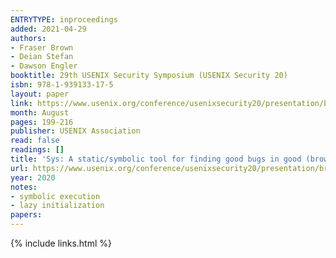 ```yaml
---
ENTRYTYPE: inproceedings
added: 2021-04-29
authors:
- Fraser Brown
- Deian Stefan
- Dawson Engler
booktitle: 29th USENIX Security Symposium (USENIX Security 20)
isbn: 978-1-939133-17-5
layout: paper
link: https://www.usenix.org/conference/usenixsecurity20/presentation/brown
month: August
pages: 199-216
publisher: USENIX Association
read: false
readings: []
title: 'Sys: A static/symbolic tool for finding good bugs in good (browser) code'
url: https://www.usenix.org/conference/usenixsecurity20/presentation/brown
year: 2020
notes:
- symbolic execution
- lazy initialization
papers:
---
```

{% include links.html %}

